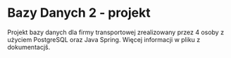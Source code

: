 # Bazy Danych 2 - projekt

Projekt bazy danych dla firmy transportowej zrealizowany przez 4 osoby z użyciem PostgreSQL oraz Java Spring.
Więcej informacji w pliku z dokumentacjš.
